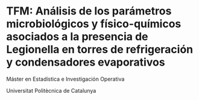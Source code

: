 # TFM: Análisis de los parámetros microbiológicos y físico-químicos asociados a la presencia de Legionella en torres de refrigeración y condensadores evaporativos

Máster en Estadística e Investigación Operativa

Universitat Politècnica de Catalunya
